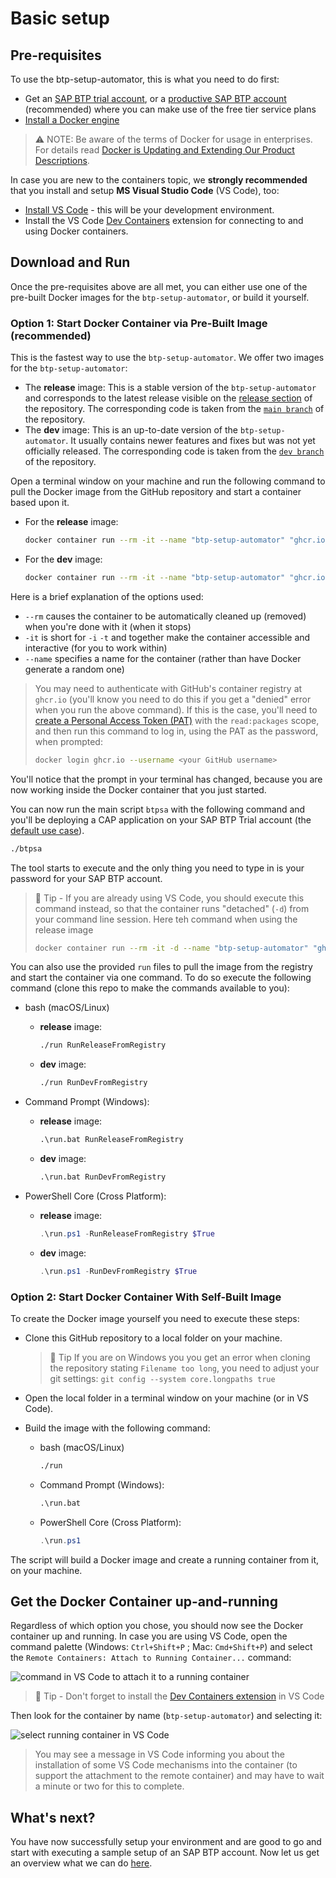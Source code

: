 # Basic setup

## Pre-requisites

To use the btp-setup-automator, this is what you need to do first:

- Get an [SAP BTP trial account](https://cockpit.hanatrial.ondemand.com/trial/#/home/trial), or a [productive SAP BTP account](https://account.hana.ondemand.com/#/home/welcome) (recommended) where you can make use of the free tier service plans
- [Install a Docker engine](https://docs.docker.com/desktop/)

> ⚠ NOTE: Be aware of the terms of Docker for usage in enterprises. For details read [Docker is Updating and Extending Our Product Descriptions](https://www.docker.com/blog/updating-product-subscriptions/).

In case you are new to the containers topic, we **strongly recommended** that you install and setup **MS Visual Studio Code** (VS Code), too:

- [Install VS Code](https://code.visualstudio.com/download) - this will be your development environment.
- Install the VS Code [Dev Containers](https://marketplace.visualstudio.com/items?itemName=ms-vscode-remote.remote-containers) extension for connecting to and using Docker containers.

## Download and Run

Once the pre-requisites above are all met, you can either use one of the pre-built Docker images for the `btp-setup-automator`, or build it yourself.

### Option 1: Start Docker Container via Pre-Built Image (recommended)

This is the fastest way to use the `btp-setup-automator`. We offer two images for the `btp-setup-automator`:

- The **release** image: This is a stable version of the `btp-setup-automator` and corresponds to the latest release visible on the [release section](https://github.com/SAP-samples/btp-setup-automator/releases) of the repository. The corresponding code is taken from the [`main branch`](https://github.com/SAP-samples/btp-setup-automator/tree/main) of the repository.
- The **dev** image: This is an up-to-date version of the `btp-setup-automator`. It usually contains newer features and fixes but was not yet officially released. The corresponding code is taken from the [`dev branch`](https://github.com/SAP-samples/btp-setup-automator/tree/dev) of the repository.

Open a terminal window on your machine and run the following command to pull the Docker image from the GitHub repository and start a container based upon it.

- For the **release** image:

    ```bash
    docker container run --rm -it --name "btp-setup-automator" "ghcr.io/sap-samples/btp-setup-automator:latest"
    ```

- For the **dev** image:

    ```bash
    docker container run --rm -it --name "btp-setup-automator" "ghcr.io/sap-samples/btp-setup-automator-dev:dev"
    ```

Here is a brief explanation of the options used:

- `--rm` causes the container to be automatically cleaned up (removed) when you're done with it (when it stops)
- `-it` is short for `-i` `-t` and together make the container accessible and interactive (for you to work within)
- `--name` specifies a name for the container (rather than have Docker generate a random one)

> You may need to authenticate with GitHub's container registry at `ghcr.io` (you'll know you need to do this if you get a "denied" error when you run the above command). If this is the case, you'll need to [create a Personal Access Token (PAT)](https://github.com/settings/tokens) with the `read:packages` scope, and then run this command to log in, using the PAT as the password, when prompted:
>
> ```bash
> docker login ghcr.io --username <your GitHub username>
> ```

You'll notice that the prompt in your terminal has changed, because you are now working inside the Docker container that you just started.

You can now run the main script `btpsa` with the following command and you'll be deploying a CAP application on your SAP BTP Trial account (the [default use case](../usecases/released/default.json)).

```bash
./btpsa
```

The tool starts to execute and the only thing you need to type in is your password for your SAP BTP account.

> 📝 Tip - If you are already using VS Code, you should execute this command instead, so that the container runs "detached" (`-d`) from your command line session. Here teh command when using the release image
>
> ```bash
> docker container run --rm -it -d --name "btp-setup-automator" "ghcr.io/sap-samples/btp-setup-automator:latest"
> ```

You can also use the provided `run` files to pull the image from the registry and start the container via one command. To do so execute the following command (clone this repo to make the commands available to you):

- bash (macOS/Linux)
  - **release** image:

      ```bash
      ./run RunReleaseFromRegistry
      ```

  - **dev** image:

      ```bash
      ./run RunDevFromRegistry
      ```

- Command Prompt (Windows):

  - **release** image:

      ```cmd
      .\run.bat RunReleaseFromRegistry
      ```

  - **dev** image:

      ```cmd
      .\run.bat RunDevFromRegistry
      ```

- PowerShell Core (Cross Platform):
  - **release** image:

      ```powershell
      .\run.ps1 -RunReleaseFromRegistry $True
      ```

  - **dev** image:

      ```powershell
      .\run.ps1 -RunDevFromRegistry $True
      ```

### Option 2: Start Docker Container With Self-Built Image

To create the Docker image yourself you need to execute these steps:

- Clone this GitHub repository to a local folder on your machine.

  > 📝 Tip If you are on Windows you you get an error when cloning the repository stating `Filename too long`, you need to adjust your git settings: `git config --system core.longpaths true`

- Open the local folder in a terminal window on your machine (or in VS Code).
- Build the image with the following command:

  - bash (macOS/Linux)

    ```bash
    ./run
    ```

  - Command Prompt (Windows):

    ```cmd
    .\run.bat
    ```

  - PowerShell Core (Cross Platform):

    ```powershell
    .\run.ps1
    ```

The script will build a Docker image and create a running container from it, on your machine.

## Get the Docker Container up-and-running

Regardless of which option you chose, you should now see the Docker container up and running. In case you are using VS Code, open the command palette (Windows: `Ctrl+Shift+P` ; Mac: `Cmd+Shift+P`) and select the `Remote Containers: Attach to Running Container...` command:

![command in VS Code to attach it to a running container](./pics/quick-guide-step00.png)

> 📝 Tip - Don't forget to install the [Dev Containers extension](https://marketplace.visualstudio.com/items?itemName=ms-vscode-remote.remote-containers) in VS Code

Then look for the container by name (`btp-setup-automator`) and selecting it:

![select running container in VS Code](./pics/quick-guide-step01.png)

> You may see a message in VS Code informing you about the installation of some VS Code mechanisms into the container (to support the attachment to the remote container) and may have to wait a minute or two for this to complete.

## What's next?

You have now successfully setup your environment and are good to go and start with executing a sample setup of an SAP BTP account. Now let us get an overview what we can do [here](OVERVIEW.md).
